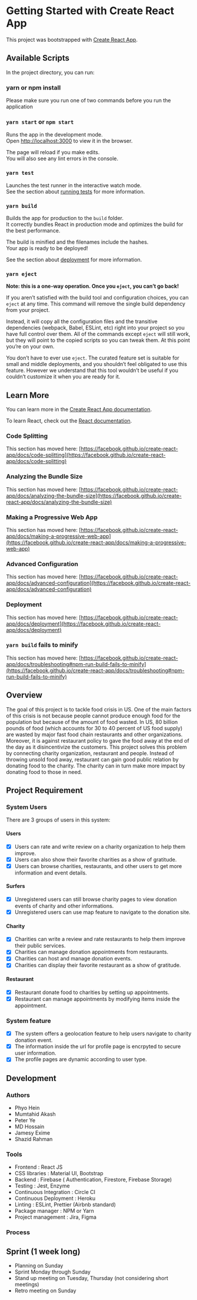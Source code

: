 # Getting Started with Create React App

This project was bootstrapped with [Create React App](https://github.com/facebook/create-react-app).

## Available Scripts

In the project directory, you can run:

### yarn or npm install

Please make sure you run one of two commands before you run the application

### `yarn start` or `npm start`

Runs the app in the development mode.\
Open [http://localhost:3000](http://localhost:3000) to view it in the browser.

The page will reload if you make edits.\
You will also see any lint errors in the console.

### `yarn test`

Launches the test runner in the interactive watch mode.\
See the section about [running tests](https://facebook.github.io/create-react-app/docs/running-tests) for more information.

### `yarn build`

Builds the app for production to the `build` folder.\
It correctly bundles React in production mode and optimizes the build for the best performance.

The build is minified and the filenames include the hashes.\
Your app is ready to be deployed!

See the section about [deployment](https://facebook.github.io/create-react-app/docs/deployment) for more information.

### `yarn eject`

**Note: this is a one-way operation. Once you `eject`, you can’t go back!**

If you aren’t satisfied with the build tool and configuration choices, you can `eject` at any time. This command will remove the single build dependency from your project.

Instead, it will copy all the configuration files and the transitive dependencies (webpack, Babel, ESLint, etc) right into your project so you have full control over them. All of the commands except `eject` will still work, but they will point to the copied scripts so you can tweak them. At this point you’re on your own.

You don’t have to ever use `eject`. The curated feature set is suitable for small and middle deployments, and you shouldn’t feel obligated to use this feature. However we understand that this tool wouldn’t be useful if you couldn’t customize it when you are ready for it.

## Learn More

You can learn more in the [Create React App documentation](https://facebook.github.io/create-react-app/docs/getting-started).

To learn React, check out the [React documentation](https://reactjs.org/).

### Code Splitting

This section has moved here: [https://facebook.github.io/create-react-app/docs/code-splitting](https://facebook.github.io/create-react-app/docs/code-splitting)

### Analyzing the Bundle Size

This section has moved here: [https://facebook.github.io/create-react-app/docs/analyzing-the-bundle-size](https://facebook.github.io/create-react-app/docs/analyzing-the-bundle-size)

### Making a Progressive Web App

This section has moved here: [https://facebook.github.io/create-react-app/docs/making-a-progressive-web-app](https://facebook.github.io/create-react-app/docs/making-a-progressive-web-app)

### Advanced Configuration

This section has moved here: [https://facebook.github.io/create-react-app/docs/advanced-configuration](https://facebook.github.io/create-react-app/docs/advanced-configuration)

### Deployment

This section has moved here: [https://facebook.github.io/create-react-app/docs/deployment](https://facebook.github.io/create-react-app/docs/deployment)

### `yarn build` fails to minify

This section has moved here: [https://facebook.github.io/create-react-app/docs/troubleshooting#npm-run-build-fails-to-minify](https://facebook.github.io/create-react-app/docs/troubleshooting#npm-run-build-fails-to-minify)

## Overview

The goal of this project is to tackle food crisis in US. One of the main factors of this crisis is not because people cannot produce enough food for the population but because of the amount of food wasted. In US, 80 billion pounds of food (which accounts for 30 to 40 percent of US food supply) are wasted by major fast food chain restaurants and other organizations. Moreover, it is against restaurant policy to gave the food away at the end of the day as it disincentivize the customers. This project solves this problem by connecting charity organization, restaurant and people. Instead of throwing unsold food away, restaurant can gain good public relation by donating food to the charity. The charity can in turn make more impact by donating food to those in need.

## Project Requirement

### System Users

There are 3 groups of users in this system:

#### Users

- [x] Users can rate and write review on a charity organization to help them improve.
- [x] Users can also show their favorite charities as a show of gratitude.
- [x] Users can browse charities, restaurants, and other users to get more information and event details.

#### Surfers

- [x] Unregistered users can still browse charity pages to view donation events of charity and other informations.
- [x] Unregistered users can use map feature to navigate to the donation site.

#### Charity

- [x] Charities can write a review and rate restaurants to help them improve their public services.
- [x] Charities can manage donation appointments from restaurants.
- [x] Charities can host and manage donation events.
- [x] Charities can display their favorite restaurant as a show of gratitude.

#### Restaurant

- [x] Restaurant donate food to charities by setting up appointments.
- [x] Restaurant can manage appointments by modifying items inside the appointment.

### System feature

- [x] The system offers a geolocation feature to help users navigate to charity donation event.
- [x] The information inside the url for profile page is encrpyted to secure user information.
- [x] The profile pages are dynamic according to user type.

## Development

### Authors

- Phyo Hein
- Mumtahid Akash
- Peter Ye
- MD Hossain
- Jamesy Exime
- Shazid Rahman

### Tools

- Frontend : React JS
- CSS libraries : Material UI, Bootstrap
- Backend : Firebase ( Authentication, Firestore, Firebase Storage)
- Testing : Jest, Enzyme
- Continuous Integration : Circle CI
- Continuous Deployment : Heroku
- Linting : ESLint, Prettier (Airbnb standard)
- Package manager : NPM or Yarn
- Project management : Jira, Figma

### Process

## Sprint (1 week long)

- Planning on Sunday
- Sprint Monday through Sunday
- Stand up meeting on Tuesday, Thursday (not considering short meetings)
- Retro meeting on Sunday
